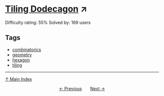# [Tiling Dodecagon](https://projecteuler.net/problem=867) ↗️

Difficulty rating: 55%
Solved by: 169 users
## Tags

- [combinatorics](../tags/combinatorics.md)
- [geometry](../tags/geometry.md)
- [hexagon](../tags/hexagon.md)
- [tiling](../tags/tiling.md)



---

[↑ Main Index](../README.md)


<div align=center><a href='866.md'>← Previous</a> &nbsp;&nbsp; &nbsp;&nbsp;  <a href='868.md'>Next →</a></div>
